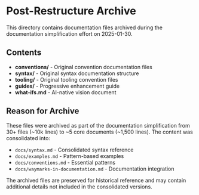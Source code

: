 # Post-Restructure Archive
<!-- :M: tldr Documentation archived during 2025-01-30 restructure -->

This directory contains documentation files archived during the documentation simplification effort on 2025-01-30.

## Contents

- **conventions/** - Original convention documentation files
- **syntax/** - Original syntax documentation structure  
- **tooling/** - Original tooling convention files
- **guides/** - Progressive enhancement guide
- **what-ifs.md** - AI-native vision document

## Reason for Archive

These files were archived as part of the documentation simplification from 30+ files (~10k lines) to ~5 core documents (~1,500 lines). The content was consolidated into:

- `docs/syntax.md` - Consolidated syntax reference
- `docs/examples.md` - Pattern-based examples
- `docs/conventions.md` - Essential patterns
- `docs/waymarks-in-documentation.md` - Documentation integration

The archived files are preserved for historical reference and may contain additional details not included in the consolidated versions.